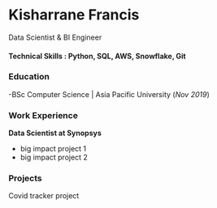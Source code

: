 # Kisharrane Francis
Data Scientist & BI Engineer

#### Technical Skills : Python, SQL, AWS, Snowflake, Git

### Education 
-BSc Computer Science | Asia Pacific University (_Nov 2019_)

### Work Experience 
**Data Scientist at Synopsys**
- big impact project 1
- big impact project 2

### Projects

Covid tracker project
